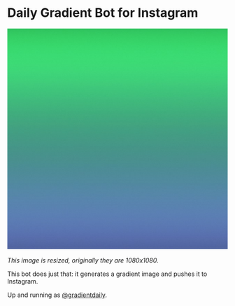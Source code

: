 # Daily Gradient Bot for Instagram

![Look, ma - gradient!](/example.jpg)

*This image is resized, originally they are 1080x1080.*

This bot does just that: it generates a gradient image and pushes it to Instagram.

Up and running as [@gradientdaily](https://www.instagram.com/gradientdaily/).
